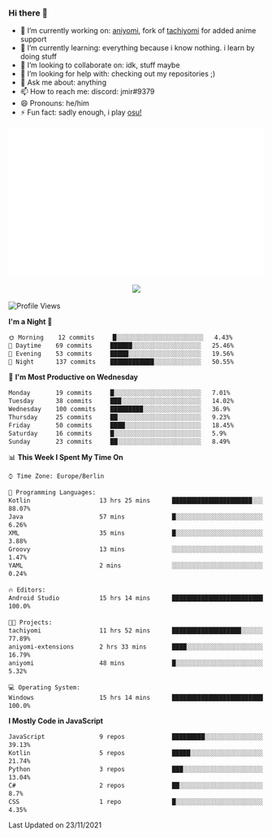 ### Hi there 👋



<!--
**jmir1/jmir1** is a ✨ _special_ ✨ repository because its `README.md` (this file) appears on your GitHub profile.

Here are some ideas to get you started:
-->
- 🔭 I’m currently working on: [aniyomi](https://github.com/jmir1/aniyomi), fork of [tachiyomi](https://github.com/tachiyomiorg/tachiyomi) for added anime support
- 🌱 I’m currently learning: everything because i know nothing. i learn by doing stuff
- 👯 I’m looking to collaborate on: idk, stuff maybe
- 🤔 I’m looking for help with: checking out my repositories ;)
- 💬 Ask me about: anything
- 📫 How to reach me: discord: jmir#9379
- 😄 Pronouns: he/him
- ⚡ Fun fact: sadly enough, i play [osu!](https://osu.ppy.sh/users/18018426)  
<div>
	<p align="center">
		<a href="https://github.com/jmir1?tab=repositories" target="_blank" rel="noopener"><img src="https://github.com/jmir1/github-stats/blob/master/generated/overview.svg"></a>
	</p>
	<p align="center">
		<a href="https://github.com/search?o=desc&q=author%3Ajmir1&s=committer-date&type=Commits" target="_blank" rel="noopener"><img src="https://github-readme-streak-stats.herokuapp.com/?user=jmir1"></a>
	</p>
</div>

<!--START_SECTION:waka-->
![Profile Views](http://img.shields.io/badge/Profile%20Views-4-blue)

**I'm a Night 🦉** 

```text
🌞 Morning    12 commits     █░░░░░░░░░░░░░░░░░░░░░░░░   4.43% 
🌆 Daytime    69 commits     ██████░░░░░░░░░░░░░░░░░░░   25.46% 
🌃 Evening    53 commits     █████░░░░░░░░░░░░░░░░░░░░   19.56% 
🌙 Night      137 commits    ████████████░░░░░░░░░░░░░   50.55%

```
📅 **I'm Most Productive on Wednesday** 

```text
Monday       19 commits     █░░░░░░░░░░░░░░░░░░░░░░░░   7.01% 
Tuesday      38 commits     ███░░░░░░░░░░░░░░░░░░░░░░   14.02% 
Wednesday    100 commits    █████████░░░░░░░░░░░░░░░░   36.9% 
Thursday     25 commits     ██░░░░░░░░░░░░░░░░░░░░░░░   9.23% 
Friday       50 commits     ████░░░░░░░░░░░░░░░░░░░░░   18.45% 
Saturday     16 commits     █░░░░░░░░░░░░░░░░░░░░░░░░   5.9% 
Sunday       23 commits     ██░░░░░░░░░░░░░░░░░░░░░░░   8.49%

```


📊 **This Week I Spent My Time On** 

```text
⌚︎ Time Zone: Europe/Berlin

💬 Programming Languages: 
Kotlin                   13 hrs 25 mins      ██████████████████████░░░   88.07% 
Java                     57 mins             █░░░░░░░░░░░░░░░░░░░░░░░░   6.26% 
XML                      35 mins             █░░░░░░░░░░░░░░░░░░░░░░░░   3.88% 
Groovy                   13 mins             ░░░░░░░░░░░░░░░░░░░░░░░░░   1.47% 
YAML                     2 mins              ░░░░░░░░░░░░░░░░░░░░░░░░░   0.24%

🔥 Editors: 
Android Studio           15 hrs 14 mins      █████████████████████████   100.0%

🐱‍💻 Projects: 
tachiyomi                11 hrs 52 mins      ███████████████████░░░░░░   77.89% 
aniyomi-extensions       2 hrs 33 mins       ████░░░░░░░░░░░░░░░░░░░░░   16.79% 
aniyomi                  48 mins             █░░░░░░░░░░░░░░░░░░░░░░░░   5.32%

💻 Operating System: 
Windows                  15 hrs 14 mins      █████████████████████████   100.0%

```

**I Mostly Code in JavaScript** 

```text
JavaScript               9 repos             █████████░░░░░░░░░░░░░░░░   39.13% 
Kotlin                   5 repos             █████░░░░░░░░░░░░░░░░░░░░   21.74% 
Python                   3 repos             ███░░░░░░░░░░░░░░░░░░░░░░   13.04% 
C#                       2 repos             ██░░░░░░░░░░░░░░░░░░░░░░░   8.7% 
CSS                      1 repo              █░░░░░░░░░░░░░░░░░░░░░░░░   4.35%

```



 Last Updated on 23/11/2021
<!--END_SECTION:waka-->
